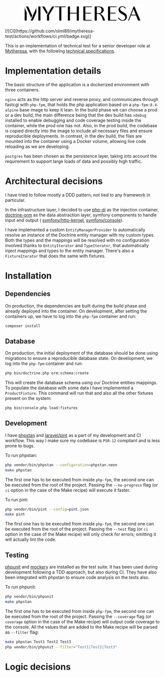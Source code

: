 <p align="center"><a href="https://www.mytheresa.com/" target="_blank"><img src="https://github.com/olml89/mytheresa-test/blob/main/php-fpm/public/img/mytheresa-logo-freelogovectors.net_.png" width="400" alt="Mytheresa"></a></p>
[![CI](https://github.com/olml89/mytheresa-test/actions/workflows/ci.yml/badge.svg)]

This is an implementation of technical test for a senior developer role at 
[Mytheresa](https://www.mytheresa.com/), with the following
[technical specifications](https://github.com/olml89/mytheresa-test/blob/main/doc/promotions-assigment-mytheresa-250716_090156.pdf).

# Implementation details

The basic structure of the application is a dockerized environment with three containers.

`nginx` acts as the http server and reverse proxy, and communicates through fastcgi with
`php-fpm`, that holds the php application based on a `php-fpm:8.4-alpine` base image to keep
it lean. In the build phase we can choose a prod or a dev build, the main difference being that
the dev build has `xdebug` installed to enable debugging and code coverage testing inside the container,
while the prod one has not. Also, in the prod build, the codebase is copied directly into the image to 
include all necessary files and ensure reproducible deployments. 
In contrast, in the dev build, the files are mounted into the container using a Docker volume, 
allowing live code reloading as we are developing.

`postgres` has been chosen as the persistence layer, taking into account the requirement to 
support large loads of data and possibly high traffic.

# Architectural decisions

I have tried to follow mostly a DDD pattern, not tied to any framework in particular.

In the infrastructure layer, I decided to use
[php-di](https://github.com/PHP-DI/PHP-DI)
as the injection container,
[doctrine-orm](https://github.com/doctrine/orm) 
as the data abstraction layer, symfony components to handle input and output 
(
[symfony/http-kernel](https://github.com/symfony/http-kernel), 
[symfony/console](https://github.com/symfony/console)).

I have implemented a custom `EntityManagerProvider` to automatically resolve an instance of the Doctrine entity manager
with my custom types. Both the types and the mappings will be resolved with no configuration involved
thanks to `EntityIterator` and `TypeIterator`, that automatically inject mappings and types to the entity manager.
There's also a `FixtureIterator` that does the same with fixtures.

# Installation

## Dependencies

On production, the dependencies are built during the build phase and already deployed
into the container. On development, after setting the containers up, we have
to log into the `php-fpm` container and run:

```bash
composer install
```

## Database

On production, the initial deployment of the database should be done using migrations
to ensure a reproducible database state. On development, we log into the `php-fpm`
container and run:

```bash
php bin/doctrine.php orm:schema:create
```

This will create the database schema using our Doctrine entities mappings. To populate the database with some data
I have implemented a `ProductFixture`. This command will run that and also all the other fixtures present on the system:

```bash
php bin/console.php load:fixtures
```

## Development

I have
[phpstan](https://github.com/phpstan/phpstan)
and 
[laravel/pint](https://github.com/laravel/pint) 
as a part of my development and CI workflow. This way I make sure my codebase is `PSR-12` compliant
and is less prone to bugs.

To run phpstan:

```bash
php vendor/bin/phpstan --configuration=phpstan.neon
make phpstan
```

The first one has to be executed from inside `php-fpm`, the second one can be executed from the
root of the project. Passing the `--no-progress` flag (or `ci` option in the case of the Make recipe)
will execute it faster.

To run pint:

```bash
php vendor/bin/pint --config=pint.json
make pint
```

The first one has to be executed from inside `php-fpm`, the second one can be executed from the
root of the project. Passing the `--test` flag (or `ci` option in the case of the Make recipe)
will only check for errors; omitting it will actually lint the code.

## Testing

[phpunit](https://github.com/sebastianbergmann/phpunit)
and
[mockery](https://github.com/mockery/mockery)
are installed as the test suite. It has been used during development following a TDD approach, but also
during CI. They have also been integrated with phpstan to ensure code analysis on the tests also.

To run phpunit:

```bash
php vendor/bin/phpunit
make phpstan
```

The first one has to be executed from inside `php-fpm`, the second one can be executed from the
root of the project. Passing the `--coverage` flag (or `coverage` option in the case of the Make recipe)
will output code coverage to the console. All the values that are added to the Make recipe will be parsed as
`--filter` flag:

```bash
make phpstan Test1 Test2 Test3
php vendor/bin/phpunit --filter="Test1|Test2|Test3"
```

# Logic decisions

